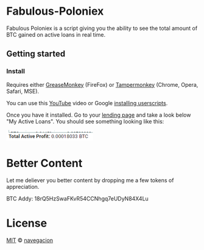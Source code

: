 # Fabulous-Poloniex

Fabulous Poloniex is a script giving you the ability to see the total amount of BTC gained on active loans in real time.


## Getting started

### Install

Requires either [GreaseMonkey](https://addons.mozilla.org/en-US/firefox/addon/greasemonkey/) (FireFox) or [Tampermonkey](https://tampermonkey.net/) (Chrome, Opera, Safari, MSE).

You can use this [YouTube](https://www.youtube.com/watch?v=I1W2p6qLBUI) video or Google [installing userscripts](http://lmgtfy.com/?q=installing+userscripts).

Once you have it installed. Go to your [lending page](https://poloniex.com/lending) and take a look below "My Active Loans". You should see something looking like this:

![screenshot](preview.png)

# Better Content

Let me deliever you better content by dropping me a few tokens of appreciation.

BTC Addy: 18rQ5HzSwaFKvR54CCNhgq7eUDyN84X4Lu

# License

[MIT](https://opensource.org/licenses/GPL-3.0) © [navegacion](https://codepen.io/navegacion/)